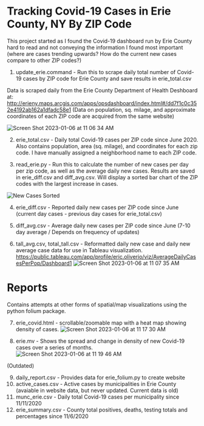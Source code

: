 # Tracking Covid-19 Cases in Erie County, NY By ZIP Code
This project started as I found the Covid-19 dashboard run by Erie County hard to read and not conveying the information I found most important (where are cases trending upwards? How do the current new cases compare to other ZIP codes?)

1) update_erie.command - Run this to scrape daily total number of Covid-19 cases by ZIP code for Erie County and save results in erie_total.csv

Data is scraped daily from the Erie County Department of Health Deshboard at:
http://erieny.maps.arcgis.com/apps/opsdashboard/index.html#/dd7f1c0c352e4192ab162a1dfadc58e1
(Data on population, sq. milage, and approximate coordinates of each ZIP code are acquired from the same website)

![Screen Shot 2023-01-06 at 11 06 34 AM](https://user-images.githubusercontent.com/25538281/211050942-7b6dee64-ab77-4ef2-8f8b-2b53172db097.png)

2) erie_total.csv - Daily total Covid-19 cases per ZIP code since June 2020. Also contains population, area (sq. milage), and coordinates for each zip code. I have manually assigned a neighborhood name to each ZIP code.

3) read_erie.py - Run this to calculate the number of new cases per day per zip code, as well as the average daily new cases. Results are saved in erie_diff.csv and diff_avg.csv. Will display a sorted bar chart of the ZIP codes with the largest increase in cases.

![New Cases Sorted](https://user-images.githubusercontent.com/25538281/211052127-2f6597ec-e3ec-4788-9112-ec78294528e7.png)

4) erie_diff.csv - Reported daily new cases per ZIP code since June (current day cases - previous day cases for erie_total.csv)

5) diff_avg.csv - Average daily new cases per ZIP code since June (7-10 day average / Depends on frequency of updates)

6) tall_avg.csv, total_tall.csv - Reformatted daily new case and daily new average case data for use in Tableau visualization.
https://public.tableau.com/app/profile/eric.oliverio/viz/AverageDailyCasesPerPop/Dashboard1 
 ![Screen Shot 2023-01-06 at 11 07 35 AM](https://user-images.githubusercontent.com/25538281/211051076-518894b5-563c-45fd-8a63-d530f8003d45.png)

# Reports
Contains attempts at other forms of spatial/map visualizations using the python folium package.

7) erie_covid.html - scrollable/zoomable map with a heat map showing density of cases.
![Screen Shot 2023-01-06 at 11 17 30 AM](https://user-images.githubusercontent.com/25538281/211052967-1a5aa233-1410-418f-b778-f725a22a2e11.png)

8) erie.mv - Shows the spread and change in density of new Covid-19 cases over a series of months.
  ![Screen Shot 2023-01-06 at 11 19 46 AM](https://user-images.githubusercontent.com/25538281/211053200-6e30234c-065d-4b4e-aa66-08bfe24c1670.png)


(Outdated)

9) daily_report.csv - Provides data for erie_folium.py to create website  
10) active_cases.csv - Active cases by municipalities in Erie County (avaiable in website data, but never updated. Current data is old)
11) munc_erie.csv - Daily total Covid-19 cases per municipality since 11/11/2020
12) erie_summary.csv - County total positives, deaths, testing totals and percentages since 11/6/2020
